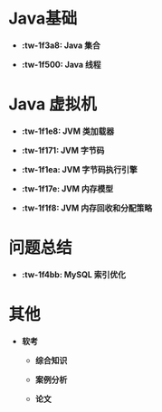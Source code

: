 # Java基础

* **:tw-1f3a8: Java 集合**

* **:tw-1f500: Java 线程**

# Java 虚拟机

* **:tw-1f1e8: JVM 类加载器**

* **:tw-1f171: JVM 字节码**

* **:tw-1f1ea: JVM 字节码执行引擎**

* **:tw-1f17e: JVM 内存模型**

* **:tw-1f1f8: JVM 内存回收和分配策略**

# 问题总结

* **:tw-1f4bb: MySQL 索引优化**

	
# 其他

  * **软考**
  
    * **综合知识**
	
	* **案例分析**
	
	* **论文**